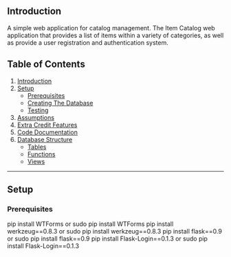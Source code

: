 ## Introduction
A simple web application for catalog management. The Item Catalog web application that provides a list of items within a variety of categories, as well as provide a user registration and authentication system.

## Table of Contents

1. [Introduction ](#introduction)
1. [Setup ](#setup)
    - [Prerequisites ](#prerequisites)
    - [Creating The Database ](#creating-the-database)   
    - [Testing ](#testing)
1. [Assumptions](#assumptions)
1. [Extra Credit Features](#extra-credit-features)
1. [Code Documentation ](#code-documentation)
1. [Database Structure ](#database-structure)
    - [Tables](#tables)
    - [Functions ](#functions)
    - [Views ](#views)

---

## Setup
### Prerequisites

pip install WTForms or sudo pip install WTForms
pip install werkzeug==0.8.3 or sudo pip install werkzeug==0.8.3
pip install flask==0.9 or sudo pip install flask==0.9
pip install Flask-Login==0.1.3 or sudo pip install Flask-Login==0.1.3